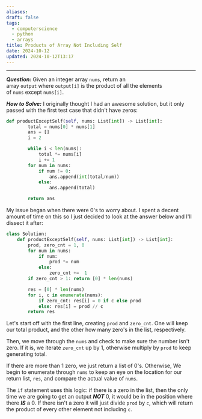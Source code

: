 ```yaml
---
aliases: 
draft: false
tags:
  - computerscience
  - python
  - arrays
title: Products of Array Not Including Self
date: 2024-10-12
updated: 2024-10-12T13:17
---
```


-------------------------------------------------------------------------------


***Question:*** Given an integer array `nums`, return an array `output` where `output[i]` is the product of all the elements of `nums` except `nums[i]`.

***How to Solve:*** I originally thought I had an awesome solution, but it only passed with the first test case that didn't have zeros: 

```python
def productExceptSelf(self, nums: List[int]) -> List[int]:
        total = nums[0] * nums[1]
        ans = []
        i = 2

        while i < len(nums):
            total *= nums[i]
            i += 1
        for num in nums:
            if num != 0:
                ans.append(int(total/num))
            else:
                ans.append(total)

        return ans
```

My issue began when there were 0's to worry about. I spent a decent amount of time on this so I just decided to look at the answer below and I'll dissect it after:

```python
class Solution:
    def productExceptSelf(self, nums: List[int]) -> List[int]:
        prod, zero_cnt = 1, 0
        for num in nums:
            if num:
                prod *= num
            else:
                zero_cnt +=  1
        if zero_cnt > 1: return [0] * len(nums)

        res = [0] * len(nums)
        for i, c in enumerate(nums):
            if zero_cnt: res[i] = 0 if c else prod
            else: res[i] = prod // c
        return res
```

Let's start off with the first line, creating `prod` and `zero_cnt`. One will keep our total product, and the other how many zero's in the list, respectively.

Then, we move through the `nums` and check to make sure the number isn't zero. If it is, we iterate `zero_cnt` up by 1, otherwise multiply by `prod` to keep generating total.

If there are more than 1 zero, we just return a list of 0's. Otherwise, We begin to enumerate through `nums` to keep an eye on the location for our return list, `res`, and compare the actual value of `nums`.

The `if` statement uses this logic: if there is a zero in the list, then the only time we are going to get an output ***NOT*** 0, it would be in the position where there ***IS*** a 0. If there isn't a zero it will just divide `prod` by `c`, which will return the product of every other element not including `c`. 